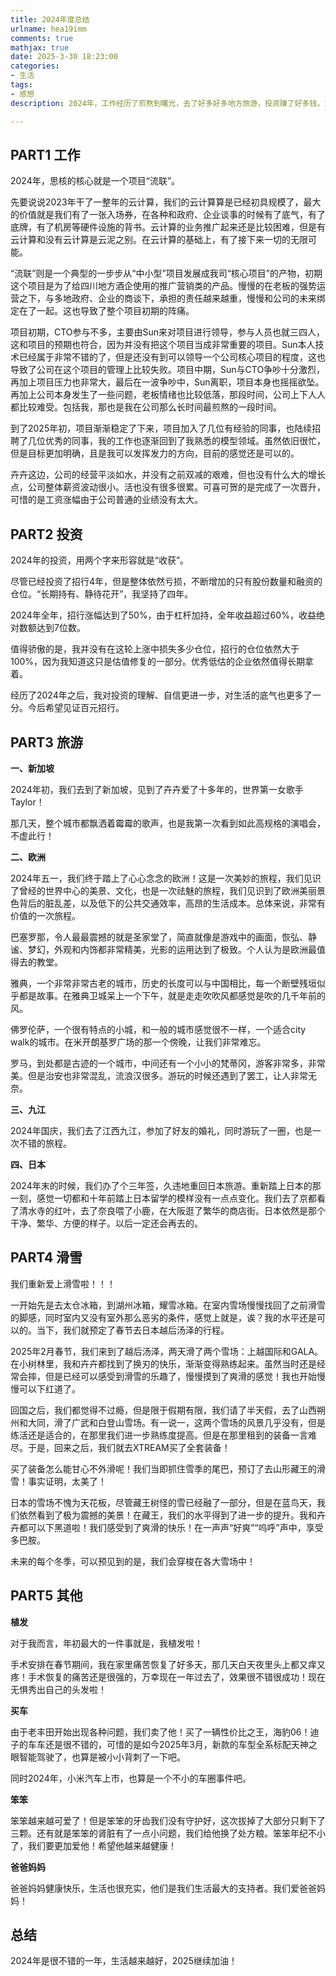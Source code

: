 ```yaml
---
title: 2024年度总结
urlname: hea19imm
comments: true
mathjax: true
date: 2025-3-30 18:23:00
categories:
- 生活
tags:
- 感想
description: 2024年，工作经历了煎熬到曙光，去了好多好多地方旅游，投资赚了好多钱，重新爱上了滑雪！

---
```


## PART1 工作

2024年，思核的核心就是一个项目“流联”。

先要说说2023年干了一整年的云计算，我们的云计算算是已经初具规模了，最大的价值就是我们有了一张入场券，在各种和政府、企业谈事的时候有了底气，有了底牌，有了机房等硬件设施的背书。云计算的业务推广起来还是比较困难，但是有云计算和没有云计算是云泥之别。在云计算的基础上，有了接下来一切的无限可能。

“流联”则是一个典型的一步步从“中小型”项目发展成我司“核心项目”的产物，初期这个项目是为了给四川地方酒企使用的推广营销类的产品。慢慢的在老板的强势运营之下，与多地政府、企业的商谈下，承担的责任越来越重，慢慢和公司的未来绑定在了一起。这也导致了整个项目初期的阵痛。

项目初期，CTO参与不多，主要由Sun来对项目进行领导，参与人员也就三四人，这和项目的预期也符合，因为并没有把这个项目当成非常重要的项目。Sun本人技术已经属于非常不错的了，但是还没有到可以领导一个公司核心项目的程度，这也导致了公司在这个项目的管理上比较失败。项目中期，Sun与CTO争吵十分激烈，再加上项目压力也非常大，最后在一波争吵中，Sun离职，项目本身也摇摇欲坠。再加上公司本身发生了一些问题，老板情绪也比较低落，那段时间，公司上下人人都比较难受。包括我，那也是我在公司那么长时间最煎熬的一段时间。

到了2025年初，项目渐渐稳定了下来，项目加入了几位有经验的同事，也陆续招聘了几位优秀的同事，我的工作也逐渐回到了我熟悉的模型领域。虽然依旧很忙，但是目标更加明确，且是我可以发挥发力的方向，目前的感觉还是可以的。

卉卉这边，公司的经营平淡如水，并没有之前双减的艰难，但也没有什么大的增长点，公司整体薪资波动很小。活也没有很多很累。可喜可贺的是完成了一次晋升，可惜的是工资涨幅由于公司普通的业绩没有太大。

## PART2 投资

2024年的投资，用两个字来形容就是“收获”。

尽管已经投资了招行4年，但是整体依然亏损，不断增加的只有股份数量和融资的仓位。“长期持有、静待花开”，我坚持了四年。

2024年全年，招行涨幅达到了50%，由于杠杆加持，全年收益超过60%，收益绝对数额达到7位数。

值得骄傲的是，我并没有在这轮上涨中损失多少仓位，招行的仓位依然大于100%，因为我知道这只是估值修复的一部分。优秀低估的企业依然值得长期拿着。

经历了2024年之后，我对投资的理解、自信更进一步，对生活的底气也更多了一分。今后希望见证百元招行。

## PART3 旅游

**一、新加坡**

2024年初，我们去到了新加坡，见到了卉卉爱了十多年的，世界第一女歌手Taylor！

那几天，整个城市都飘洒着霉霉的歌声，也是我第一次看到如此高规格的演唱会，不虚此行！

**二、欧洲**

2024年五一，我们终于踏上了心心念念的欧洲！这是一次美妙的旅程，我们见识了曾经的世界中心的美景、文化，也是一次祛魅的旅程，我们见识到了欧洲美丽景色背后的脏乱差，以及低下的公共交通效率，高昂的生活成本。总体来说，非常有价值的一次旅程。

巴塞罗那，令人最最震撼的就是圣家堂了，简直就像是游戏中的画面，恢弘、静谧、梦幻，外观和内饰都非常精美，光影的运用达到了极致。个人认为是欧洲最值得去的教堂。

雅典，一个非常非常古老的城市，历史的长度可以与中国相比，每一个断壁残垣似乎都是故事。在雅典卫城呆上一个下午，就是走走吹吹风都感觉是吹的几千年前的风。

佛罗伦萨，一个很有特点的小城，和一般的城市感觉很不一样，一个适合city walk的城市。在米开朗基罗广场的那一个傍晚，让我们非常难忘。

罗马，到处都是古迹的一个城市，中间还有一个小小的梵蒂冈，游客非常多，非常美。但是治安也非常混乱，流浪汉很多。游玩的时候还遇到了罢工，让人非常无奈。

**三、九江**

2024年国庆，我们去了江西九江，参加了好友的婚礼，同时游玩了一圈，也是一次不错的旅程。

**四、日本**

2024年末的时候，我们办了个三年签，久违地重回日本旅游。重新踏上日本的那一刻，感觉一切都和十年前踏上日本留学的模样没有一点点变化。我们去了京都看了清水寺的红叶，去了奈良喂了小鹿，在大阪逛了繁华的商店街。日本依然是那个干净、繁华、方便的样子。以后一定还会再去的。

## PART4 滑雪

我们重新爱上滑雪啦！！！

一开始先是去太仓冰箱，到湖州冰箱，耀雪冰箱。在室内雪场慢慢找回了之前滑雪的脚感，同时室内又没有室外那么恶劣的条件，感觉上就是，诶？我的水平还是可以的。当下，我们就预定了春节去日本越后汤泽的行程。

2025年2月春节，我们来到了越后汤泽，两天滑了两个雪场：上越国际和GALA。在小树林里，我和卉卉都找到了换刃的快乐，渐渐变得熟练起来。虽然当时还是经常会摔，但是已经可以感受到滑雪的乐趣了，慢慢摸到了爽滑的感觉！我也开始慢慢可以下红道了。

回国之后，我们都觉得不过瘾，但是限于假期有限，我们请了半天假，去了山西朔州和大同，滑了广武和白登山雪场。有一说一，这两个雪场的风景几乎没有，但是练活还是适合的，在那里我们进一步熟练度提高。但是在那里租到的装备一言难尽。于是，回来之后，我们就去XTREAM买了全套装备！

买了装备怎么能甘心不外滑呢！我们当即抓住雪季的尾巴，预订了去山形藏王的滑雪！事实证明，太美了！

日本的雪场不愧为天花板，尽管藏王树怪的雪已经融了一部分，但是在蓝鸟天，我们依然看到了极为震撼的美景！在藏王，我们的水平得到了进一步的提升。我和卉卉都可以下黑道啦！我们感受到了爽滑的快乐！在一声声“好爽”“呜呼”声中，享受多巴胺。

未来的每个冬季，可以预见到的是，我们会穿梭在各大雪场中！

## PART5 其他

**植发**

对于我而言，年初最大的一件事就是，我植发啦！

手术安排在春节期间，我在家里痛苦恢复了好多天，那几天白天夜里头上都又痒又疼！手术恢复的痛苦还是很强的，万幸现在一年过去了，效果很不错很成功！现在无惧秀出自己的头发啦！

**买车**

由于老丰田开始出现各种问题，我们卖了他！买了一辆性价比之王，海豹06！迪子的车车还是很不错的，可惜的是如今2025年3月，新款的车型全系标配天神之眼智能驾驶了，也算是被小小背刺了一下吧。

同时2024年，小米汽车上市，也算是一个不小的车圈事件吧。

**笨笨**

笨笨越来越可爱了！但是笨笨的牙齿我们没有守护好，这次拔掉了大部分只剩下了三颗。还有就是笨笨的肾脏有了一点小问题，我们给他换了处方粮。笨笨年纪不小了，我们要更加爱他！希望他越来越健康！

**爸爸妈妈**

爸爸妈妈健康快乐，生活也很充实，他们是我们生活最大的支持者。我们爱爸爸妈妈！

## 总结

2024年是很不错的一年，生活越来越好，2025继续加油！






